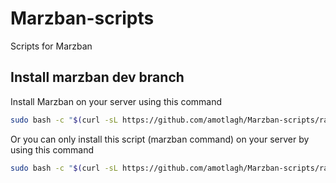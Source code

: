 # Marzban-scripts
Scripts for Marzban

## Install marzban dev branch
Install Marzban on your server using this command
```bash
sudo bash -c "$(curl -sL https://github.com/amotlagh/Marzban-scripts/raw/master/marzban.sh)" @ install
```

Or you can only install this script (marzban command) on your server by using this command
```bash
sudo bash -c "$(curl -sL https://github.com/amotlagh/Marzban-scripts/raw/master/marzban.sh)" @ install-script
```
